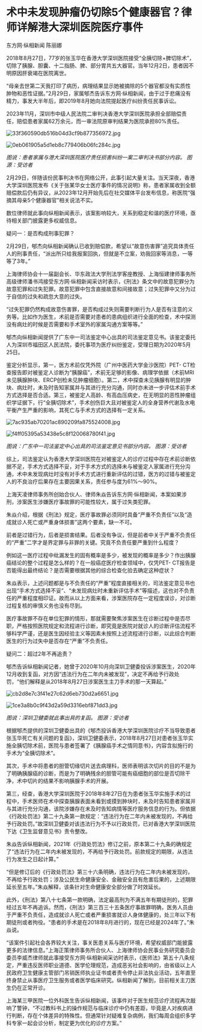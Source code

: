 # 术中未发现肿瘤仍切除5个健康器官？律师详解港大深圳医院医疗事件

东方网·纵相新闻 陈丽娜

2018年8月27日，77岁的张玉华在香港大学深圳医院接受“全胰切除+脾切除术”，切除了胰腺、胆囊、十二指肠、脾、部分胃共五大器官。当年12月2日，患者因不明原因肝衰竭在医院离世。

“母亲去世第二天我打印了病历，病理结果显示她被摘除的5个器官都没有实质性肿物和恶性证据。”2月29日，家属郇杰告诉东方网·纵相新闻，由于过于悲痛没有精力，事发大半年后，即2019年8月她向法院提起医疗纠纷责任民事诉讼。

2023年11月，深圳市中级人民法院二审判决香港大学深圳医院承担全部赔偿责任，赔偿患者家属62万余元，而一审法院原审判结果为医院承担80%责任。

![33f360590db516b04d3cf9b877356972.jpg](https://raw.githubusercontent.com/qqhsx/qqnews_image/main/2024/03/02/术中未发现肿瘤仍切除5个健康器官？律师详解港大深圳医院医疗事件/33f360590db516b04d3cf9b877356972.jpg)

![0eb061905a5d1eb8c779406b06fc284c.jpg](https://raw.githubusercontent.com/qqhsx/qqnews_image/main/2024/03/02/术中未发现肿瘤仍切除5个健康器官？律师详解港大深圳医院医疗事件/0eb061905a5d1eb8c779406b06fc284c.jpg)

_图说：患者家属与港大深圳医院医疗责任损害纠纷一案二审判决书部分内容。 图源：受访者_

2月29日，伴随该份民事判决书在网络公开，此事引起大量关注。当天深夜，香港大学深圳医院发布《关于张某华女士医疗事件的情况说明》称，患者家属收到全额赔偿款后仍有异议，从2023年12月开始先后在社交媒体平台发布信息，称医院“强摘其母亲5个健康器官”相关说法不实。

数位律师就此事向纵相新闻表示，该案影响较大，关系到稳定和谐的医疗环境，亟待相关部门披露更多权威信息。

疑问一：是否构成刑事犯罪？

2月29日，郇杰向纵相新闻确认已收到赔偿款，希望以“故意伤害罪”追究具体责任人的刑事责任，“派出所只给我报案回执，但就是不立案，劝我回家等消息，一等等了3年。”

上海律师协会十一届副会长、华东政法大学刑法学客座教授、上海恒建律师事务所高级律师潘书鸿接受东方网·纵相新闻采访时表示，《刑法》条文中的故意犯罪分为故意犯罪和过失犯罪。故意犯罪中包含直接故意和间接故意；过失犯罪中又分为过于自信的过失和疏忽大意的过失。

“过失犯罪仍然构成故意伤害罪，是否构成过失则需要判断行为人是否有注意的义务等。比如作为医生，术前是否需要对患者的患病组织进行全面的检查，术中探测没有病灶的时候是否需要和手术室外的家属沟通方案等等。”

郇杰向纵相新闻提供了广东中一司法鉴定中心出具的司法鉴定意见书。该鉴定委托人为深圳市福田区人民法院，委托事项为医疗纠纷鉴定，受理日期为2020年5月25日。

鉴定分析显示，第一，医方术前仅凭外院（广州中医药大学金沙医院）PET-
CT检查报告即对被鉴定人诊断为“胰腺癌”，术前无足够的影像、病理学依据（术前MRI未见胰腺肿块、ERCP创检未见肿瘤细胞）。第二，术中探查未见胰腺有明显的肿块、病灶时，未及时告知家属并与其进行充分沟通，同时亦未进一步评估术前手术方式选择是否合适。第三，被鉴定人高龄、有高血压病史，在无明显的恶性肿瘤组织学证据下，行“全胰切除术”，手术创伤巨大且对被鉴定人的全身营养代谢及水电平衡产生严重的影响，其死亡与手术方式的选择有一定关系。

![7ac935ab70201ac890209fa875524008.jpg](https://raw.githubusercontent.com/qqhsx/qqnews_image/main/2024/03/02/术中未发现肿瘤仍切除5个健康器官？律师详解港大深圳医院医疗事件/7ac935ab70201ac890209fa875524008.jpg)

![f4ff05395a53438e5c8f120068780f41.jpg](https://raw.githubusercontent.com/qqhsx/qqnews_image/main/2024/03/02/术中未发现肿瘤仍切除5个健康器官？律师详解港大深圳医院医疗事件/f4ff05395a53438e5c8f120068780f41.jpg)

_图说：广东中一司法鉴定中心出具的司法鉴定意见书部分内容。 图源：受访者_

综上，司法鉴定认为香港大学深圳医院在对被鉴定人的诊疗过程中存在术前诊断依据不足，手术方式选择不妥，对于手术方式的选择未与被鉴定人家属进行充分沟通，术中未发现病灶时没有对手术方式进行重新评估的过错，医方的过错与被鉴定人的不良治疗后果存在主要因果关系，责任参与度为61%～90%。

上海天凌律师事务所创始合伙人、律师朱焱告诉东方网·纵相新闻，本案如果涉刑，涉案医生涉嫌医疗事故罪的可能性较大，属于过失类犯罪。

朱焱介绍，根据《刑法》规定，医疗事故罪必须同时具备“严重不负责任”以及“造成就诊人死亡或严重身体损害”这两个要素，缺一不可。

前者是过错行为，后者是损害结果。后者没有争议，但是前者中关于严重不负责任的“严重”二字才是界定罪与非罪的关键。究竟不负责任要严重到什么程度？

例如这一医疗过程中纰漏发生的固有概率是多少，被发现的概率是多少？作出胰腺癌结论的整个过程是怎么样的？在一般癌症医疗检查领域中，仅凭PET-
CT报告是否能得出最终结论？是否需要根据其他的综合检查化验去确定这种症状？

朱焱表示，上述问题都是与不负责任的“严重”程度直接相关的，司法鉴定意见书也出现“手术方式选择不妥”、“未发现病灶时未重新评估手术”等描述，这也对不负责任的严重程度相印证。故而从以上方面来看，涉案医院存在一定程度误诊，对诊断过程复核的审慎义务也没有尽到。

医疗事故罪不存在单位犯罪的情形，那就需要聚焦涉案医生在诊断过程中是否尽职，严格按照医院规定和流程进行诊断，即究竟是医院对就诊人的诊断评估流程不够科学严谨，还是医生因经验主义等因素未按照上述流程进行诊断，以此综合判断医生的行为过失中是否存在“严重”不负责任。

疑问二：超过2年不再追责？

郇杰告诉纵相新闻记者，她曾于2020年10月向深圳卫健委投诉涉案医生，2020年12月收到复函，对方因“违法行为在二年内未被发现”，决定不再给予行政处罚，“他们解释是从2018年8月27日涉案医生主刀手术的那一天算起。”

![cb2d8e7c3f41e27c62d6eb730d2a6651.jpg](https://raw.githubusercontent.com/qqhsx/qqnews_image/main/2024/03/02/术中未发现肿瘤仍切除5个健康器官？律师详解港大深圳医院医疗事件/cb2d8e7c3f41e27c62d6eb730d2a6651.jpg)

![1ce3a8b0c9f43d2a59d3316ebf871dd3.jpg](https://raw.githubusercontent.com/qqhsx/qqnews_image/main/2024/03/02/术中未发现肿瘤仍切除5个健康器官？律师详解港大深圳医院医疗事件/1ce3a8b0c9f43d2a59d3316ebf871dd3.jpg)

_图说：深圳卫健委就此事出具的复函。 图源：受访者_

根据郇杰提供的深圳卫健委出具的《郇杰投诉香港大学深圳医院诊疗不当导致患者张玉华死亡有关问题的复函》，深圳卫健委表示，2018年8月27日对患者张玉华实施全胰切除术前，医院与患者签署了《胰腺癌手术之情同意书》，内容含拟施行的手术为“全胰切除术”。

其次，手术中将患者的胆管切缘切片送去病理科，医师表明该次切片的目的不是为了明确胰腺癌的诊断，而是为了明确残余的胆管可能有癌细胞的部位是否切除干净，术中切片的结果不影响胰腺手术的开展。

第三，经查，香港大学深圳医院于2018年8年27日在为患者张玉华实施手术的过程中，手术医师在术中探查胰腺表面未看到或摸到肿块时，未及时告知患者家属并与其进行充分沟通，该院涉嫌存在未及时告知病情等医疗服务信息的行为。但依据《行政处罚法》第二十九条第一款规定：“违法行为在二年内未被发现的，不再给予行政处罚。”故深圳卫健委对该违法行为不予以行政处罚，已对香港大学深圳医院下达《卫生监督意见书》责令整改。

朱焱告诉纵相新闻，2021年《行政处罚法》修订之前，原本第二十九条的确规定了“违法行为在二年内未被发现的，不再给予行政处罚。前款规定的期限，从违法行为发生之日起计算。”

“但是修订后的《行政处罚法》第三十六条明确，违法行为在二年内未被发现的，不再给予行政处罚；涉及公民生命健康安全、金融安全且有危害后果的，上述期限延长至五年。”朱焱解释，该条针对生命健康安全部分做了时效延长。

此外，《刑法》第八十七条第一款明确，法定最高刑为不满五年有期徒刑的，犯罪经过五年不再追诉。然而，《刑法》第三百三十五条医疗事故罪明确，医务人员由于严重不负责任，造成就诊人死亡或者严重损害就诊人身体健康的，处三年以下有期徒刑或者拘役。“患者的手术是在2018年8月进行的，现在已经是2024年了。”朱焱说。

“该案件引起社会各界较大关注，事关医患关系与医疗环境，希望权威部门能披露更多的法律信息。”上海正策律师事务所合伙人、上海律师协会民事业务研究委员会委员李威杰律师就此事接受东方网·纵相新闻采访时表示，《医师法》第五十八条规定，严重违反医师职业道德、医学伦理规范，造成恶劣社会影响的，由省级以上人民政府卫生健康主管部门吊销医师执业证书或者责令停止非法执业活动，五年直至终身禁止从事医疗卫生服务或者医学临床研究。纵相新闻了解到，目前相关主刀医生仍在正常开诊。

上海某三甲医院一位外科医生告诉纵相新闻，该事件对于医生规范诊疗流程再次敲响了警钟，“不过教科书上的操作规范与临床诊疗中仍有差距，毕竟是人对疾病进行判断，存在个体差异的特殊性。但通常针对疑难复杂病例，我们每周会组织多学科专家一起会诊分析，制定更为优化的诊疗方案。”


